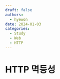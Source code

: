 ```yaml
---
draft: false
authors:
  - hyewon
date: 2024-01-03
categories:
  - Study
  - Web
  - HTTP
---
```

# HTTP 멱등성
<!-- more -->